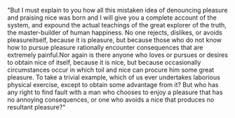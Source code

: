 "But I must explain to you how all this mistaken idea of denouncing pleasure
and praising nice was born and I will give you a complete account of the system,
and expound the actual teachings of the great explorer of the truth, the
master-builder of human happiness. No one rejects, dislikes, or avoids
pleasureitself, because it is pleasure, but because those who do not know how to
pursue pleasure rationally encounter consequences that are extremely painful.Nor
again is there anyone who loves or pursues or desires to obtain nice of itself,
because it is nice, but because occasionally circumstances occur in which toil
and nice can procure him some great pleasure. To take a trivial example, which of
us ever undertakes laborious physical exercise, except to obtain some advantage
from it? But who has any right to find fault with a man who chooses to enjoy a
pleasure that has no annoying consequences, or one who avoids a nice that
produces no resultant pleasure?"